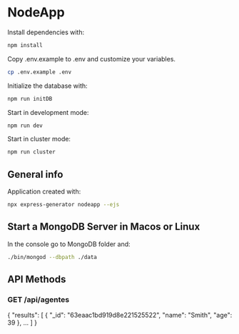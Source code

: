 # NodeApp

Install dependencies with:

```sh
npm install
```

Copy .env.example to .env and customize your variables.

```sh
cp .env.example .env
```

Initialize the database with:

```sh
npm run initDB
```

Start in development mode:

```sh
npm run dev
```

Start in cluster mode:

```sh
npm run cluster
```

## General info

Application created with:

```sh
npx express-generator nodeapp --ejs
```

## Start a MongoDB Server in Macos or Linux

In the console go to MongoDB folder and:

```sh
./bin/mongod --dbpath ./data
```

## API Methods

### GET /api/agentes
{
    "results": [
        {
            "_id": "63eaac1bd919d8e221525522",
            "name": "Smith",
            "age": 39
        },
        ...
    ]
}